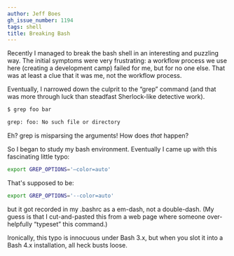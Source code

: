 ```yaml
---
author: Jeff Boes
gh_issue_number: 1194
tags: shell
title: Breaking Bash
---
```


Recently I managed to break the bash shell in an interesting and puzzling way. The initial symptoms were very frustrating: a workflow process we use here (creating a development camp) failed for me, but for no one else. That was at least a clue that it was me, not the workflow process.

Eventually, I narrowed down the culprit to the “grep” command (and that was more through luck than steadfast Sherlock-like detective work).

```bash
$ grep foo bar

grep: foo: No such file or directory
```

Eh? grep is misparsing the arguments! How does *that* happen?

So I began to study my bash environment. Eventually I came up with this fascinating little typo:

```bash
export GREP_OPTIONS='—color=auto'
```

That's supposed to be:

```bash
export GREP_OPTIONS='--color=auto'
```

but it got recorded in my .bashrc as a em-dash, not a double-dash. (My guess is that I cut-and-pasted this from a web page where someone over-helpfully “typeset” this command.)

Ironically, this typo is innocuous under Bash 3.x, but when you slot it into a Bash 4.x installation, all heck busts loose.
